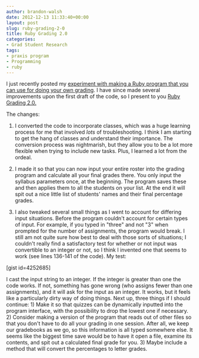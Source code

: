 ```yaml
---
author: brandon-walsh
date: 2012-12-13 11:33:40+00:00
layout: post
slug: ruby-grading-2-0
title: Ruby Grading 2.0
categories:
- Grad Student Research
tags:
- praxis program
- Programming
- ruby
---
```


I just recently posted my [experiment with making a Ruby program that you can use for doing your own grading](http://www.scholarslab.org/praxis-program/grading-in-ruby/). I have since made several improvements upon the first draft of the code, so I present to you [Ruby Grading 2.0.](https://github.com/bmw9t/LRTHW/blob/master/other%20stuff/grading2.0.rb)

The changes:

1) I converted the code to incorporate classes, which was a huge learning process for me that involved _lots_ of troubleshooting. I think I am starting to get the hang of classes and understand their importance. The conversion process was nightmarish, but they allow you to be a lot more flexible when trying to include new tasks. Plus, I learned a lot from the ordeal.

2) I made it so that you can now input your entire roster into the grading program and calculate all your final grades there. You only input the syllabus parameters once, at the beginning. The program saves these and then applies them to all the students on your list. At the end it will spit out a nice little list of students' names and their final percentage grades.

3) I also tweaked several small things as I went to account for differing input situations. Before the program couldn't account for certain types of input. For example, if you typed in "three" and not "3" when prompted for the number of assignments, the program would break. I still am not quite sure how best to deal with those sorts of situations; I couldn't really find a satisfactory test for whether or not input was convertible to an integer or not, so I think I invented one that seems to work (see lines 136-141 of the code). My test:

[gist id=4252685]

I cast the input string to an integer. If the integer is greater than one the code works. If not, something has gone wrong (who assigns fewer than one assignments), and it will ask for the input as an integer. It works, but it feels like a particularly dirty way of doing things. Next up, three things if I should continue: 1) Make it so that quizzes can be dynamically inputted into the program interface, with the possibility to drop the lowest one if necessary. 2) Consider making a version of the program that reads out of other files so that you don't have to do all your grading in one session. After all, we keep our gradebooks as we go, so this information is all typed somewhere else. It seems like the biggest time save would be to have it open a file, examine its contents, and spit out a calculated final grade for you. 3) Maybe include a method that will convert the percentages to letter grades.
